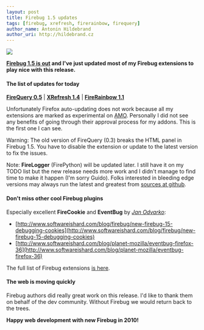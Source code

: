 ```yaml
---
layout: post
title: Firebug 1.5 updates
tags: [firebug, xrefresh, firerainbow, firequery]
author_name: Antonin Hildebrand
author_uri: http://hildebrand.cz
---
```


<img src="{{site.url}}/base/img/icons/firequery-64.png" class="intro-icon"/>

**[Firebug 1.5 is out](http://blog.getfirebug.com/2010/01/19/please-update-firebug-extensions-with-1-5-0) and I've just updated most of my Firebug extensions to play nice with this release.**

#### The list of updates for today

**[FireQuery 0.5](http://firequery.binaryage.com)** | **[XRefresh 1.4](http://xrefresh.binaryage.com)** | **[FireRainbow 1.1](http://firerainbow.binaryage.com)**

Unfortunately Firefox auto-updating does not work because all my extensions are marked as experimental on <a href="https://addons.mozilla.org/en-US/firefox/users/info/50466">AMO</a>. Personally I did not see any benefits 
of going through their approval process for my addons. This is the first one I can see.

Warning: The old version of FireQuery (0.3) breaks the HTML panel in Firebug 1.5. You have to disable the extension or update to the latest version to fix the issues.

Note: **FireLogger** (FirePython) will be updated later. I still have it on my TODO list but the new release needs more work and I didn't manage to find time to make it happen (I'm sorry Guido). Folks interested in bleeding edge versions may always run the latest and greatest from [sources at github](http://github.com/binaryage/firelogger).

#### Don't miss other cool Firebug plugins

Especially excellent **FireCookie** and **EventBug** by *[Jan Odvarko](http://www.softwareishard.com)*:

* [http://www.softwareishard.com/blog/firebug/new-firebug-15-debugging-cookies](http://www.softwareishard.com/blog/firebug/new-firebug-15-debugging-cookies)
* [http://www.softwareishard.com/blog/planet-mozilla/eventbug-firefox-36](http://www.softwareishard.com/blog/planet-mozilla/eventbug-firefox-36)

The full list of Firebug extensions [is here](http://getfirebug.com/extensions/index.html).

#### The web is moving quickly

Firebug authors did really great work on this release. I'd like to thank them on behalf of the dev community. Without Firebug we would return back to the trees.

**Happy web development with new Firebug in 2010!**